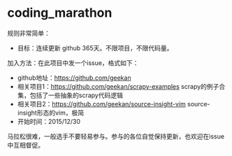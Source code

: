 # coding_marathon

规则非常简单：

* 目标：连续更新 github 365天。不限项目，不限代码量。

加入方法：在此项目中发一个issue，格式如下：

* github地址：https://github.com/geekan
* 相关项目1：https://github.com/geekan/scrapy-examples scrapy的例子合集，包括了一些抽象的scrapy代码逻辑
* 相关项目2：https://github.com/geekan/source-insight-vim source-insight形态的vim，极简
* 开始时间：2015/12/30

马拉松很难，一般选手不要轻易参与。参与的各位自觉保持更新，也欢迎在issue中互相督促。
